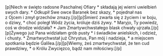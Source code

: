 [p]Niech w święto radosne Paschalnej Ofiary * składają jej wierni uwielbień swych dary. * Odkupił Swe owce Baranek bez skazy, * pojednał nas z Ojcem i zmył grzechów zmazy.[/p][p]Śmierć zwarła się z życiem i w boju, o dziwy, * choć poległ Wódz życia, króluje dziś żywy. * Maryjo, Ty powiedz, coś w drodze widziała? * Jam Zmartywchwstałego blask chwały ujrzała.[/p][p]Żywego już Pana widziałam grób pusty * i świadków anielskich, i odzież, i chusty. * Zmartwychwstał już Chrystus, Pan mój i nadzieja, * a miejscem spotkania będzie Galilea.[/p][p]Wiemy, żeś zmartwychwstał, że ten cud prawdziwy, * o Królu Zwycięzco, bądź nam miłościwy.[/p]